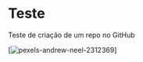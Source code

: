 # Teste

Teste de criação de um repo no GitHub

[![pexels-andrew-neel-2312369](https://user-images.githubusercontent.com/66039298/114450650-a895c580-9bac-11eb-9b1c-7836c654af6e.jpg)]
